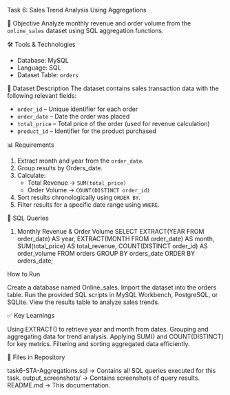 Task 6: Sales Trend Analysis Using Aggregations

📌 Objective
Analyze monthly revenue and order volume from the `online_sales` dataset using SQL aggregation functions.


🛠 Tools & Technologies
- Database: MySQL
- Language: SQL
- Dataset Table: `orders`


📂 Dataset Description
The dataset contains sales transaction data with the following relevant fields:
- `order_id` – Unique identifier for each order
- `order_date` – Date the order was placed
- `total_price` – Total price of the order (used for revenue calculation)
- `product_id` – Identifier for the product purchased


📊 Requirements
1. Extract month and year from the `order_date`.
2. Group results by Orders_date.
3. Calculate:
   - Total Revenue → `SUM(total_price)`
   - Order Volume → `COUNT(DISTINCT order_id)`
4. Sort results chronologically using `ORDER BY`.
5. Filter results for a specific date range using `WHERE`.


📝 SQL Queries

1. Monthly Revenue & Order Volume
SELECT 
    EXTRACT(YEAR FROM order_date) AS year,
    EXTRACT(MONTH FROM order_date) AS month,
    SUM(total_price) AS total_revenue,
    COUNT(DISTINCT order_id) AS order_volume
FROM orders
GROUP BY orders_date
ORDER BY orders_date;


How to Run

Create a database named Online_sales.
Import the dataset into the orders table.
Run the provided SQL scripts in MySQL Workbench, PostgreSQL, or SQLite.
View the results table to analyze sales trends.


✅ Key Learnings

Using EXTRACT() to retrieve year and month from dates.
Grouping and aggregating data for trend analysis.
Applying SUM() and COUNT(DISTINCT) for key metrics.
Filtering and sorting aggregated data efficiently.


📂 Files in Repository

task6-STA-Aggregations.sql → Contains all SQL queries executed for this task. 
output_screenshots/ → Contains screenshots of query results. 
README.md → This documentation.
